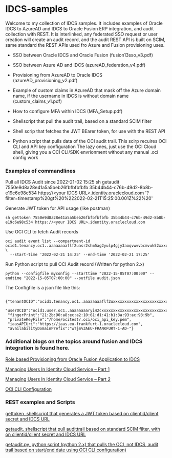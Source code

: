 # IDCS-samples
Welcome to my collection of IDCS samples.
It includes examples of Oracle IDCS to AzureAD and IDCS to Oracle Fusion ERP integration, and audit collection with REST.
It is interlinked, any federated SSO request or user creation will create an audit record, and the audit REST API
is built on SCIM, same standard the REST APIs used fro Azure and Fusion provisioning uses.

- SSO between Oracle IDCS and Oracle Fusion  (fusion13sso_v3.pdf)
- SSO between Azure AD and IDCS (azureAD_federation_v4.pdf)
- Provisioning from AzureAD to Oracle IDCS (azureAD_provisioning_v2.pdf)
- Example of custom claims in AzureAD that mask off the Azure domain name, if the username in IDCS is without domain name (custom_claims_v1.pdf)
- How to configure MFA within IDCS (MFA_Setup.pdf)
- Shellscript that pull the audit trail, based on a standard SCIM filter

- Shell scrip that fetches the JWT BEarer token, for use with the REST API
- Python script that pulls data of the OCI audit trail. This scirp recuires OCI CLI and API key configuration
The lazy ones, just use the OCI Cloud shell, giving you a OCI CLI/SDK envrionment without any manual .oci config work

### Examples of commandlines
Pull all IDCS Audit since 2022-21-02 15:25
    sh getaudit 7550e9d8a28e41a5a5beb26fbfbfbfbfb 35b44b44-c76b-49d2-8b8b-e19c6e98c534 https://\<your IDCS URL\>.identity.oraclecloud.com '?filter=timestamp%20gt%20%222022-02-21T15:25:00.001Z%22%20'
  
Generate JWT token for API usage (like postman)
```
sh gettoken 7550e9d8a28e41a5a5beb26fbfbfbfbfb 35b44b44-c76b-49d2-8b8b-e19c6e98c534 https://<your IDCS URL>.identity.oraclecloud.com
```  
Use OCI CLI to fetch Audit records
``` 
oci audit event list --compartment-id ocid1.tenancy.oc1..aaaaaaaaflf2uasr2shm5ag2yulp4gjy3aoqvwvvbcmvuk52xxxxxxxxxx \
  --start-time '2022-02-21 14:25' --end-time '2022-02-21 17:25'
``` 
Run Python script to pull OCI Audit record (Written for python 2.x)
``` 
python --configfile myconfig --starttime "2022-15-05T07:00:00" --endtime "2022-15-05T07:00:00" --outfile audit.json
``` 
The Configfile is a json file like this:
``` 
  {"tenantOCID":"ocid1.tenancy.oc1..aaaaaaaaflf2uxxxxxxxxxxxxxxxxxxxxxxxxxxxxxxxxxxxxxx",
 "userOCID":"ocid1.user.oc1..aaaaaaaaryi42cxxxxxxxxxxxxxxxxxxxxxxxxxxxxxxxxxxxxxxxx",
 "fingerPrint":"21:2b:90:a8:ec:a2:10:61:d1:41:b1:3a:93:ac:93:9b",
 "privateKeyFile":"/home/ocitest/.oci/oci_api_key.pem",
 "iaasAPIUri":"https://iaas.eu-frankfurt-1.oraclecloud.com",
 "availabilityDomainPrefix":"wTjm%3AEU-FRANKFURT-1-AD-"}
```   

### Additional blogs on the topics around fusion and IDCS integration is found here.
  
[Role based Provisioning from Oracle Fusion Application to IDCS](https://blogs.oracle.com/cloud-infrastructure/post/role-based-provisioning-from-oracle-fusion-application-to-idcs-v2)
  
[Managing Users In Identity Cloud Service – Part 1](https://blogs.oracle.com/cloudsecurity/post/managing-users-in-identity-cloud-service-pt1)
  
[Managing Users In Identity Cloud Service – Part 2](https://blogs.oracle.com/cloudsecurity/post/managing-users-in-identity-cloud-service-pt2)

[OCI CLI Configuration](https://github.com/oracle/oci-cli)

### REST examples and Scripts

[gettoken, shellscript that generates a JWT token based on clientid/client secret and IDCS URL](https://github.com/bios62/IDCS-samples/blob/main/gettoken)

[getaudit, shellscript that pull audittrail based on standard SCIM filter, with on clientid/client secret and IDCS URL](https://github.com/bios62/IDCS-samples/blob/main/getaudit)

[getaudit.py, python script (python 2.x) that pulls the OCI, not IDCS, audit trail based on start/end date using OCI CLI configuration)](https://github.com/bios62/IDCS-samples/blob/main/getaudit.py)

  
  

